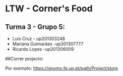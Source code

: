 # LTW - Corner's Food

## Turma 3 - Grupo 5:

* Luis Cruz - up201303248
* Mariana Guimarães -up201307777
* Ricardo Lopes -up201306009



##Correr projecto:

Por exemplo: https://gnomo.fe.up.pt/path/Project/store

